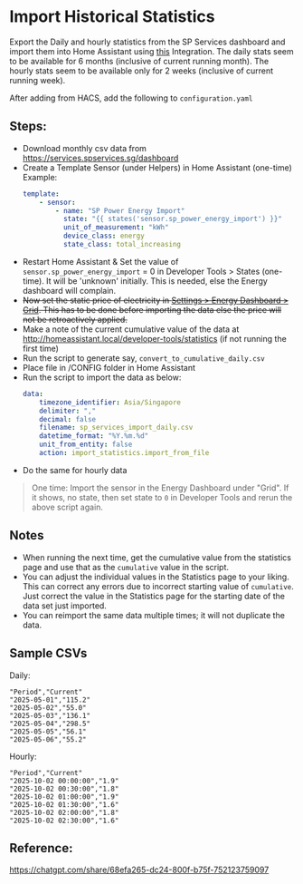 # Import Historical Statistics

Export the Daily and hourly statistics from the SP Services dashboard and import them into Home Assistant
using [this](https://github.com/klausj1/homeassistant-statistics?tab=readme-ov-file) Integration. The daily stats seem
to be available for 6 months (inclusive of current running month). The hourly stats seem to be available only for 2
weeks (inclusive of current running week).

After adding from HACS, add the following to `configuration.yaml`

## Steps:

- Download monthly csv data from https://services.spservices.sg/dashboard
- Create a Template Sensor (under Helpers) in Home Assistant (one-time)
  Example:
    ```yaml
    template:
        - sensor:
            - name: "SP Power Energy Import"
              state: "{{ states('sensor.sp_power_energy_import') }}"
              unit_of_measurement: "kWh"
              device_class: energy
              state_class: total_increasing
    ```
- Restart Home Assistant & Set the value of `sensor.sp_power_energy_import` = 0 in Developer Tools > States (one-time).
  It will be 'unknown' initially. This is needed, else the Energy dashboard will complain.
- ~~Now set the static price of electricity
  in [Settings > Energy Dashboard > Grid](http://homeassistant.local/config/energy). This has to be done before
  importing the data else the price will not be retroactively applied.~~
- Make a note of the current cumulative value of the data at http://homeassistant.local/developer-tools/statistics (if not running the first time)
- Run the script to generate say, `convert_to_cumulative_daily.csv`
- Place file in /CONFIG folder in Home Assistant
- Run the script to import the data as below:
    ```yaml
    data:
        timezone_identifier: Asia/Singapore
        delimiter: ","
        decimal: false
        filename: sp_services_import_daily.csv
        datetime_format: "%Y.%m.%d"
        unit_from_entity: false
        action: import_statistics.import_from_file
    ```
- Do the same for hourly data

> One time: Import the sensor in the Energy Dashboard under "Grid". If it shows, no state, then set state to `0` in
> Developer Tools and rerun the above script again.

## Notes

* When running the next time, get the cumulative value from the statistics page and use that as the `cumulative` value
  in the script.
* You can adjust the individual values in the Statistics page to your liking. This can correct any errors due to
  incorrect starting value of `cumulative`. Just correct the value in the Statistics page for the starting date of the
  data set just imported.
* You can reimport the same data multiple times; it will not duplicate the data.

## Sample CSVs

Daily:

```csv
"Period","Current"
"2025-05-01","115.2"
"2025-05-02","55.0"
"2025-05-03","136.1"
"2025-05-04","298.5"
"2025-05-05","56.1"
"2025-05-06","55.2"
```

Hourly:

```csv
"Period","Current"
"2025-10-02 00:00:00","1.9"
"2025-10-02 00:30:00","1.8"
"2025-10-02 01:00:00","1.9"
"2025-10-02 01:30:00","1.6"
"2025-10-02 02:00:00","1.8"
"2025-10-02 02:30:00","1.6"
```

## Reference:

https://chatgpt.com/share/68efa265-dc24-800f-b75f-752123759097